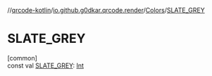 //[qrcode-kotlin](../../../index.md)/[io.github.g0dkar.qrcode.render](../index.md)/[Colors](index.md)/[SLATE_GREY](-s-l-a-t-e_-g-r-e-y.md)

# SLATE_GREY

[common]\
const val [SLATE_GREY](-s-l-a-t-e_-g-r-e-y.md): [Int](https://kotlinlang.org/api/latest/jvm/stdlib/kotlin/-int/index.html)
